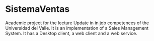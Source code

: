 # SistemaVentas
Academic project for the lecture Update in in job competences of the Universidad del Valle. It is an implementation of a Sales Management System. It has a Desktop client, a web client and a web service.

